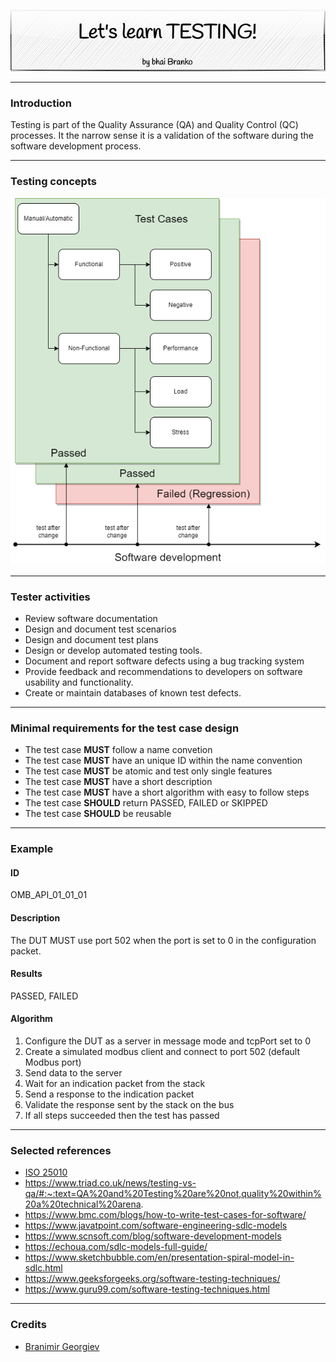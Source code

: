 <p align='center'>
 <img src='Assets/banners/banner-bhai-branko.png' />
</p>

------------------------------------------------------------------------------------------------
### Introduction

Testing is part of the Quality Assurance (QA) and Quality Control (QC) processes. It the narrow 
sense it is a validation of the software during the software development process.

------------------------------------------------------------------------------------------------
### Testing concepts

![Test types](Assets/images/test-types.png)

------------------------------------------------------------------------------------------------
### Tester activities

- Review software documentation
- Design and document test scenarios
- Design and document test plans
- Design or develop automated testing tools.
- Document and report software defects using a bug tracking system
- Provide feedback and recommendations to developers on software usability and functionality.
- Create or maintain databases of known test defects.

------------------------------------------------------------------------------------------------
### Minimal requirements for the test case design

- The test case **MUST** follow a name convetion
- The test case **MUST** have an unique ID within the name convention
- The test case **MUST** be atomic and test only single features
- The test case **MUST** have a short description
- The test case **MUST** have a short algorithm with easy to follow steps
- The test case **SHOULD** return PASSED, FAILED or SKIPPED
- The test case **SHOULD** be reusable 

------------------------------------------------------------------------------------------------
### Example

#### ID
OMB_API_01_01_01

#### Description
The DUT MUST use port 502 when the port is set to 0 in the configuration packet.

#### Results
PASSED, FAILED

#### Algorithm

1. Configure the DUT as a server in message mode and tcpPort set to 0
2. Create a simulated modbus client and connect to port 502 (default Modbus port)
3. Send data to the server
4. Wait for an indication packet from the stack
5. Send a response to the indication packet
6. Validate the response sent by the stack on the bus
7. If all steps succeeded then the test has passed


------------------------------------------------------------------------------------------------
### Selected references
- [ISO 25010](https://iso25000.com/index.php/en/iso-25000-standards/iso-25010)
- https://www.triad.co.uk/news/testing-vs-qa/#:~:text=QA%20and%20Testing%20are%20not,quality%20within%20a%20technical%20arena.
- https://www.bmc.com/blogs/how-to-write-test-cases-for-software/
- https://www.javatpoint.com/software-engineering-sdlc-models
- https://www.scnsoft.com/blog/software-development-models
- https://echoua.com/sdlc-models-full-guide/
- https://www.sketchbubble.com/en/presentation-spiral-model-in-sdlc.html
- https://www.geeksforgeeks.org/software-testing-techniques/
- https://www.guru99.com/software-testing-techniques.html

------------------------------------------------------------------------------------------------
### Credits
 - [Branimir Georgiev](https://github.com/braboj)


